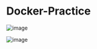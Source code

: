 # Docker-Practice

![image](https://github.com/user-attachments/assets/daf58cc8-eace-4703-b591-b8cc2db8f88c)


![image](https://github.com/user-attachments/assets/4651157b-4a6f-4215-a0da-28cbb2ee0d87)





